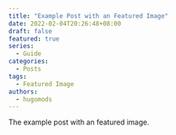 ```yaml
---
title: "Example Post with an Featured Image"
date: 2022-02-04T20:26:48+08:00
draft: false
featured: true
series:
  - Guide
categories:
  - Posts
tags:
  - Featured Image
authors:
  - hugomods
---
```


The example post with an featured image.


